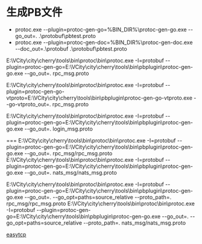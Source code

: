 # 生成PB文件
- protoc.exe --plugin=protoc-gen-go=%BIN_DIR%\protoc-gen-go.exe --go_out=. .\protobuf\pbtest.proto
- protoc.exe --plugin=protoc-gen-doc=%BIN_DIR%\protoc-gen-doc.exe --doc_out=.\protobuf .\protobuf\pbtest.proto












E:\VCity\city\cherry\tools\bin\protoc\bin\protoc.exe -I=protobuf --plugin=protoc-gen-go=E:\VCity\city\cherry\tools\bin\pbplugin\protoc-gen-go.exe  --go_out=. rpc_msg.proto

E:\VCity\city\cherry\tools\bin\protoc\bin\protoc.exe -I=protobuf --plugin=protoc-gen-go-vtproto=E:\VCity\city\cherry\tools\bin\pbplugin\protoc-gen-go-vtproto.exe  --go-vtproto_out=. rpc_msg.proto


E:\VCity\city\cherry\tools\bin\protoc\bin\protoc.exe -I=protobuf --plugin=protoc-gen-go=E:\VCity\city\cherry\tools\bin\pbplugin\protoc-gen-go.exe  --go_out=. login_msg.proto


===
 E:\VCity\city\cherry\tools\bin\protoc\bin\protoc.exe -I=protobuf --plugin=protoc-gen-go=E:\VCity\city\cherry\tools\bin\pbplugin\protoc-gen-go.exe  --go_out=. rpc_msg/rpc_msg.proto
 E:\VCity\city\cherry\tools\bin\protoc\bin\protoc.exe -I=protobuf --plugin=protoc-gen-go=E:\VCity\city\cherry\tools\bin\pbplugin\protoc-gen-go.exe  --go_out=. nats_msg/nats_msg.proto



E:\VCity\city\cherry\tools\bin\protoc\bin\protoc.exe -I=protobuf --plugin=protoc-gen-go=E:\VCity\city\cherry\tools\bin\pbplugin\protoc-gen-go.exe  --go_out=.   --go_opt=paths=source_relative --proto_path=. rpc_msg/rpc_msg.proto
E:\VCity\city\cherry\tools\bin\protoc\bin\protoc.exe -I=protobuf --plugin=protoc-gen-go=E:\VCity\city\cherry\tools\bin\pbplugin\protoc-gen-go.exe  --go_out=.   --go_opt=paths=source_relative --proto_path=. nats_msg/nats_msg.proto

[easytcp](https://github.com/DarthPestilane/easytcp)